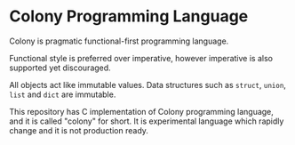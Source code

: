 # Colony Programming Language

Colony is pragmatic functional-first programming language.

Functional style is preferred over imperative,
however imperative is also supported yet discouraged.

All objects act like immutable values.
Data structures such as `struct`, `union`, `list` and `dict` are immutable.

This repository has C implementation of Colony programming language, and it is called "colony" for short.
It is experimental language which rapidly change and it is not production ready.
